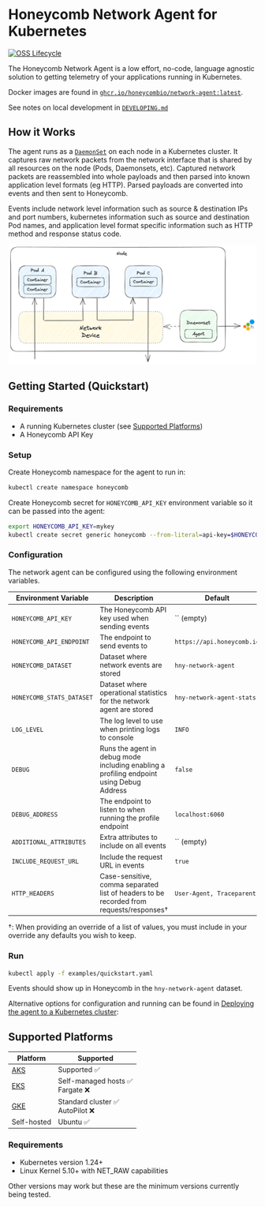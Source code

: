 # Honeycomb Network Agent for Kubernetes

[![OSS Lifecycle](https://img.shields.io/osslifecycle/honeycombio/honeycomb-network-agent)](https://github.com/honeycombio/home/blob/main/honeycomb-oss-lifecycle-and-practices.md)

The Honeycomb Network Agent is a low effort, no-code, language agnostic solution to getting telemetry of your applications running in Kubernetes.

Docker images are found in [`ghcr.io/honeycombio/network-agent:latest`](https://github.com/honeycombio/honeycomb-network-agent/pkgs/container/network-agent).

See notes on local development in [`DEVELOPING.md`](./DEVELOPING.md)

## How it Works

The agent runs as a [`DaemonSet`](https://kubernetes.io/docs/concepts/workloads/controllers/daemonset/) on each node in a Kubernetes cluster.
It captures raw network packets from the network interface that is shared by all resources on the node (Pods, Daemonsets, etc).
Captured network packets are reassembled into whole payloads and then parsed into known application level formats (eg HTTP).
Parsed payloads are converted into events and then sent to Honeycomb.

Events include network level information such as source & destination IPs and port numbers, kubernetes information such as source and destination Pod names, and application level format specific information such as HTTP method and response status code.

![design diagram](./agent_design.png)

## Getting Started (Quickstart)

### Requirements

- A running Kubernetes cluster (see [Supported Platforms](#supported-platforms))
- A Honeycomb API Key

### Setup

Create Honeycomb namespace for the agent to run in:

```sh
kubectl create namespace honeycomb
```

Create Honeycomb secret for `HONEYCOMB_API_KEY` environment variable so it can be passed into the agent:

```sh
export HONEYCOMB_API_KEY=mykey
kubectl create secret generic honeycomb --from-literal=api-key=$HONEYCOMB_API_KEY --namespace=honeycomb
```

### Configuration

The network agent can be configured using the following environment variables.

| Environment Variable      | Description                                                                              | Default                    | Required? |
| ------------------------- | ---------------------------------------------------------------------------------------- | -------------------------- | --------- |
| `HONEYCOMB_API_KEY`       | The Honeycomb API key used when sending events                                           | `` (empty)                 | **Yes**   |
| `HONEYCOMB_API_ENDPOINT`  | The endpoint to send events to                                                           | `https://api.honeycomb.io` | No        |
| `HONEYCOMB_DATASET`       | Dataset where network events are stored                                                  | `hny-network-agent`        | No        |
| `HONEYCOMB_STATS_DATASET` | Dataset where operational statistics for the network agent are stored                    | `hny-network-agent-stats`  | No        |
| `LOG_LEVEL`               | The log level to use when printing logs to console                                       | `INFO`                     | No        |
| `DEBUG`                   | Runs the agent in debug mode including enabling a profiling endpoint using Debug Address | `false`                    | No        |
| `DEBUG_ADDRESS`           | The endpoint to listen to when running the profile endpoint                              | `localhost:6060`           | No        |
| `ADDITIONAL_ATTRIBUTES`   | Extra attributes to include on all events                                                | `` (empty)                 | No        |
| `INCLUDE_REQUEST_URL`     | Include the request URL in events                                                        | `true`                     | No        |
| `HTTP_HEADERS`            | Case-sensitive, comma separated list of headers to be recorded from requests/responses†  | `User-Agent, Traceparent`  | No        |

†: When providing an override of a list of values, you must include in your override any defaults you wish to keep.

### Run

```sh
kubectl apply -f examples/quickstart.yaml
```

Events should show up in Honeycomb in the `hny-network-agent` dataset.

Alternative options for configuration and running can be found in [Deploying the agent to a Kubernetes cluster](./DEVELOPING.md#deploying-the-agent-to-a-kubernetes-cluster):

## Supported Platforms

| Platform                                                             | Supported                           |
| -------------------------------------------------------------------- | ----------------------------------- |
| [AKS](https://azure.microsoft.com/en-gb/products/kubernetes-service) | Supported ✅                         |
| [EKS](https://aws.amazon.com/eks/)                                   | Self-managed hosts ✅ <br> Fargate ❌ |
| [GKE](https://cloud.google.com/kubernetes-engine)                    | Standard cluster ✅ <br> AutoPilot ❌ |
| Self-hosted                                                          | Ubuntu ✅                            |

### Requirements

- Kubernetes version 1.24+
- Linux Kernel 5.10+ with NET_RAW capabilities

Other versions may work but these are the minimum versions currently being tested.
